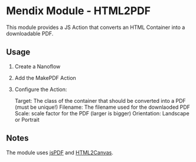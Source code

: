 # Mendix Module - HTML2PDF

This module provides a JS Action that converts an HTML Container into a downloadable PDF.

## Usage

1. Create a Nanoflow
2. Add the MakePDF Action
3. Configure the Action:
   
   Target: The class of the container that should be converted into a PDF (must be unique!)
   Filename: The filename used for the downlaoded PDF
   Scale: scale factor for the PDF (larger is bigger)
   Orientation: Landscape or Portrait

## Notes

The module uses [jsPDF](https://github.com/MrRio/jsPDF) and [HTML2Canvas](https://html2canvas.hertzen.com).
